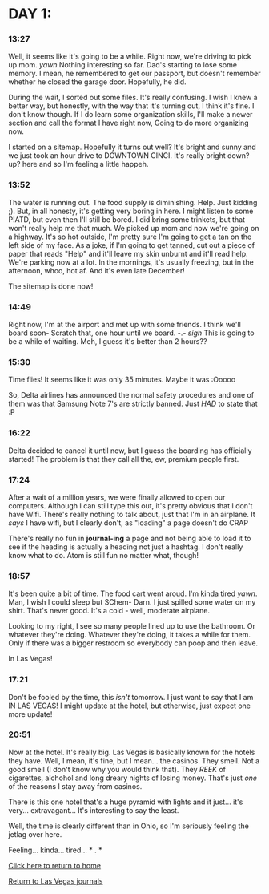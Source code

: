 # DAY 1:

### 13:27

Well, it seems like it's going to be a while. Right now, we're driving to pick up mom. *yawn*
Nothing interesting so far. Dad's starting to lose some memory. I mean, he remembered to get our passport, but doesn't remember whether he closed the garage door. Hopefully, he did.

During the wait, I sorted out some files. It's really confusing. I wish I knew a better way, but honestly, with the way that it's turning out, I think it's fine. I don't know though. If I do learn some organization skills, I'll make a newer section and call the format I have right now, Going to do more organizing now.

I started on a sitemap. Hopefully it turns out well? It's bright and sunny and we just took an hour drive to DOWNTOWN CINCI. It's really bright down? up? here and so I'm feeling a little happeh.

### 13:52

The water is running out. The food supply is diminishing. Help.
Just kidding ;). But, in all honesty, it's getting very boring in here. I might listen to some P!ATD, but even then I'll still be bored. I did bring some trinkets, but that won't really help me that much. We picked up mom and now we're going on a highway. It's so hot outside, I'm pretty sure I'm going to get a tan on the left side of my face. As a joke, if I'm going to get tanned, cut out a piece of paper that reads "Help" and it'll leave my skin unburnt and it'll read help. We're parking now at a lot. In the mornings, it's usually freezing, but in the afternoon, whoo, hot af. And it's even late December!

The sitemap is done now!

### 14:49

Right now, I'm at the airport and met up with some friends. I think we'll board soon- Scratch that, one hour until we board. -.-
*sigh*
This is going to be a while of waiting.
Meh, I guess it's better than 2 hours??

### 15:30

Time flies! It seems like it was only 35 minutes. Maybe it was :Ooooo

So, Delta airlines has announced the normal safety procedures and one of them was that Samsung Note 7's are strictly banned.
Just *HAD* to state that :P

### 16:22

Delta decided to cancel it until now, but I guess the boarding has officially started! The problem is that they call all the, ew, premium people first.

### 17:24

After a wait of a million years, we were finally allowed to open our computers. Although I can still type this out, it's pretty obvious that I don't have Wifi. There's really nothing to talk about, just that I'm in an airplane. It *says* I have wifi, but I clearly don't, as "loading" a page doesn't do CRAP

There's really no fun in **journal-ing** a page and not being able to load it to see if the heading is actually a heading not just a hashtag. I don't really know what to do. Atom is still fun no matter what, though!

### 18:57

It's been quite a bit of time. The food cart went aroud. I'm kinda tired *yawn*.
Man, I wish I could sleep but SChem-
Darn.
I just spilled some water on my shirt. That's never good. It's a cold - well, moderate airplane.

Looking to my right, I see so many people lined up to use the bathroom. Or whatever they're doing.
Whatever they're doing, it takes a while for them. Only if there was a bigger restroom so everybody can poop and then leave.

In Las Vegas!

### 17:21

Don't be fooled by the time, this _isn't_ tomorrow. I just want to say that I am IN LAS VEGAS! I might update at the hotel, but otherwise, just expect one more update!

### 20:51

Now at the hotel. It's really big. Las Vegas is basically known for the hotels they have. Well, I mean, it's fine, but I mean... the casinos. They smell. Not a good smell (I don't know why you would think that). They _REEK_ of cigarettes, alchohol and long dreary nights of losing money. That's just _one_ of the reasons I stay away from casinos.

There is this one hotel that's a huge pyramid with lights and it just... it's very... extravagant... It's interesting to say the least.

Well, the time is clearly different than in Ohio, so I'm seriously feeling the jetlag over here.

Feeling... kinda... tired... * . *

[Click here to return to home](https://jcoderli.github.io/)

[Return to Las Vegas journals](https://jcoderli.github.io/vacations/2016/las-vegas)
